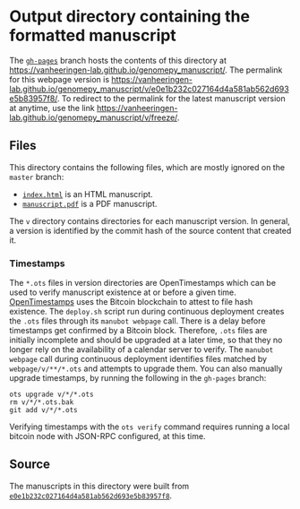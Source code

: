 # Output directory containing the formatted manuscript

The [`gh-pages`](https://github.com/vanheeringen-lab/genomepy_manuscript/tree/gh-pages) branch hosts the contents of this directory at <https://vanheeringen-lab.github.io/genomepy_manuscript/>.
The permalink for this webpage version is <https://vanheeringen-lab.github.io/genomepy_manuscript/v/e0e1b232c027164d4a581ab562d693e5b83957f8/>.
To redirect to the permalink for the latest manuscript version at anytime, use the link <https://vanheeringen-lab.github.io/genomepy_manuscript/v/freeze/>.

## Files

This directory contains the following files, which are mostly ignored on the `master` branch:

+ [`index.html`](index.html) is an HTML manuscript.
+ [`manuscript.pdf`](manuscript.pdf) is a PDF manuscript.

The `v` directory contains directories for each manuscript version.
In general, a version is identified by the commit hash of the source content that created it.

### Timestamps

The `*.ots` files in version directories are OpenTimestamps which can be used to verify manuscript existence at or before a given time.
[OpenTimestamps](https://opentimestamps.org/) uses the Bitcoin blockchain to attest to file hash existence.
The `deploy.sh` script run during continuous deployment creates the `.ots` files through its `manubot webpage` call.
There is a delay before timestamps get confirmed by a Bitcoin block.
Therefore, `.ots` files are initially incomplete and should be upgraded at a later time, so that they no longer rely on the availability of a calendar server to verify.
The `manubot webpage` call during continuous deployment identifies files matched by `webpage/v/**/*.ots` and attempts to upgrade them.
You can also manually upgrade timestamps, by running the following in the `gh-pages` branch:

```shell
ots upgrade v/*/*.ots
rm v/*/*.ots.bak
git add v/*/*.ots
```

Verifying timestamps with the `ots verify` command requires running a local bitcoin node with JSON-RPC configured, at this time.

## Source

The manuscripts in this directory were built from
[`e0e1b232c027164d4a581ab562d693e5b83957f8`](https://github.com/vanheeringen-lab/genomepy_manuscript/commit/e0e1b232c027164d4a581ab562d693e5b83957f8).
